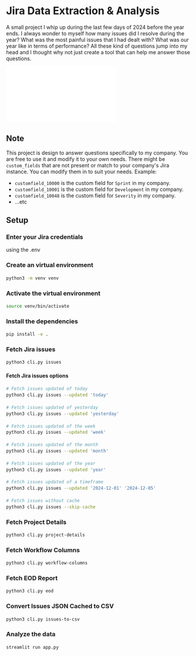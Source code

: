 # Jira Data Extraction & Analysis
A small project I whip up during the last few days of 2024 before the year ends.
I always wonder to myself how many issues did I resolve during the year?
What was the most painful issues that I had dealt with?
What was our year like in terms of performance?
All these kind of questions jump into my head and I thought why not just create a tool that can help me answer those questions.

![Jira Analyst Showcase](assets/jira_analyst_showcase.pdf)

## Note
This project is design to answer questions specifically to my company. You are free to use it and modify it to your own needs.
There might be `custom_fields` that are not present or match to your company's Jira instance.
You can modify them in to suit your needs.
Example:
- `customfield_10000` is the custom field for `Sprint` in my company.
- `customfield_10001` is the custom field for `Development` in my company.
- `customfield_10048` is the custom field for `Severity` in my company.
- ...etc

## Setup

### Enter your Jira credentials
using the .env

### Create an virtual environment
```bash
python3 -m venv venv
```

### Activate the virtual environment
```bash
source venv/bin/activate
```

### Install the dependencies
```bash
pip install -e .
```

### Fetch Jira issues
```bash
python3 cli.py issues
```
#### Fetch Jira issues options
```bash
# Fetch issues updated of today
python3 cli.py issues --updated 'today'

# Fetch issues updated of yesterday
python3 cli.py issues --updated 'yesterday'

# Fetch issues updated of the week
python3 cli.py issues --updated 'week'

# Fetch issues updated of the month
python3 cli.py issues --updated 'month'

# Fetch issues updated of the year
python3 cli.py issues --updated 'year'

# Fetch issues updated of a timeframe
python3 cli.py issues --updated '2024-12-01' '2024-12-05'

# Fetch issues without cache
python3 cli.py issues --skip-cache
```

### Fetch Project Details
```bash
python3 cli.py project-details
```

### Fetch Workflow Columns
```bash
python3 cli.py workflow-columns
```

### Fetch EOD Report
```bash
python3 cli.py eod
```

### Convert Issues JSON Cached to CSV
```bash
python3 cli.py issues-to-csv
```

### Analyze the data
```bash
streamlit run app.py
```


